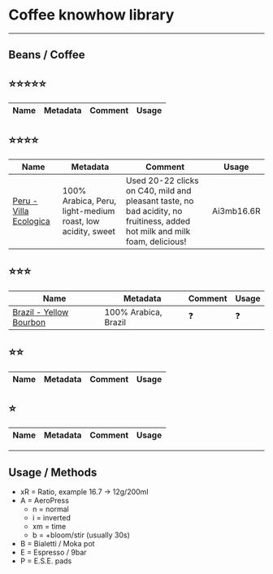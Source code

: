 # Coffee knowhow library

---

## Beans / Coffee

## ⭐️⭐️⭐️⭐️⭐️

| Name | Metadata | Comment | Usage |
| --- | --- | --- | --- |

## ⭐️⭐️⭐️⭐️

| Name | Metadata | Comment | Usage |
| --- | --- | --- | --- |
| [Peru - Villa Ecologica](https://shop.turmkaffee.ch/kaffee/peru-coop-villa-ecologica.html) | 100% Arabica, Peru, light-medium roast, low acidity, sweet | Used 20-22 clicks on C40, mild and pleasant taste, no bad acidity, no fruitiness, added hot milk and milk foam, delicious! | Ai3mb16.6R |

## ⭐️⭐️⭐️

| Name | Metadata | Comment | Usage |
| --- | --- | --- | --- |
| [Brazil - Yellow Bourbon](https://shop.turmkaffee.ch/kaffee/brazil-yellow-burbon.html) | 100% Arabica, Brazil | ❓️ | ❓️ |

## ⭐️⭐️

| Name | Metadata | Comment | Usage |
| --- | --- | --- | --- |

## ⭐️

| Name | Metadata | Comment | Usage |
| --- | --- | --- | --- |

---

## Usage / Methods

- xR = Ratio, example 16.7 -> 12g/200ml
- A = AeroPress
  - n = normal
  - i = inverted
  - xm = time
  - b = +bloom/stir (usually 30s)
- B = Bialetti / Moka pot
- E = Espresso / 9bar
- P = E.S.E. pads

